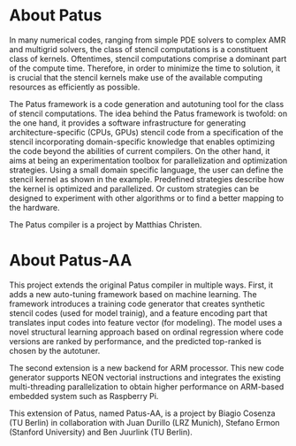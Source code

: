 # About Patus

In many numerical codes, ranging from simple PDE solvers to complex AMR and multigrid solvers, the class of stencil computations is a constituent class of kernels. Oftentimes, stencil computations comprise a dominant part of the compute time. Therefore, in order to minimize the time to solution, it is crucial that the stencil kernels make use of the available computing resources as efficiently as possible.

The Patus framework is a code generation and autotuning tool for the class of stencil computations. The idea behind the Patus framework is twofold: on the one hand, it provides a software infrastructure for generating architecture-specific (CPUs, GPUs) stencil code from a specification of the stencil incorporating domain-specific knowledge that enables optimizing the code beyond the abilities of current compilers. On the other hand, it aims at being an experimentation toolbox for parallelization and optimization strategies. Using a small domain specific language, the user can define the stencil kernel as shown in the example. Predefined strategies describe how the kernel is optimized and parallelized. Or custom strategies can be designed to experiment with other algorithms or to find a better mapping to the hardware.

The Patus compiler is a project by Matthias Christen. 


# About Patus-AA

This project extends the original Patus compiler in multiple ways.
First, it adds a new auto-tuning framework based on machine learning. The framework introduces a training code generator that creates synthetic stencil codes (used for model trainig), and a feature encoding part that translates input codes into feature vector (for modeling). The model uses a novel structural learning approach based on ordinal regression where code versions are ranked by performance, and the predicted top-ranked is chosen by the autotuner.

The second extension is a new backend for ARM processor. This new code generator supports NEON vectorial instructions and integrates the existing multi-threading parallelization to obtain higher performance on ARM-based embedded system such as Raspberry Pi.

This extension of Patus, named Patus-AA, is a project by Biagio Cosenza (TU Berlin) in collaboration with Juan Durillo (LRZ Munich), Stefano Ermon (Stanford University) and Ben Juurlink (TU Berlin).

